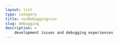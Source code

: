 ```yaml
---
layout: list
type: category
title: <u>Debugging</u>
slug: debugging
description: >
    development issues and debugging experiences 
---
```

